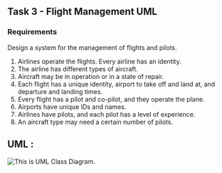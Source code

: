 ## Task 3 - Flight Management UML
### Requirements
Design a system for the management of flights and pilots.

1. Airlines operate the flights. Every airline has an identity.
1. The airline has different types of aircraft.
1. Aircraft may be in operation or in a state of repair.
1. Each flight has a unique identity, airport to take off and land at, and departure and landing times.
1. Every flight has a pilot and co-pilot, and they operate the plane.
1. Airports have unique IDs and names.
1. Airlines have pilots, and each pilot has a level of experience.
1. An aircraft type may need a certain number of pilots.

## UML :

![This is UML Class Diagram.](https://beeimg.com/images/e16149469543.png "This is UML Class Diagram.")